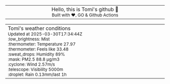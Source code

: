
<div align="center">
<table>
<tbody>
<td align="center">
<img width="2000" height="0"><br>
Hello, this is Tomi's github 👋<br>
<sup>Built with ❤️, GO & Github Actions</sup><br>
<img width="2000" height="0">
</td>
</tbody>
</table>
</div>
<table>
<tbody>
<td align="left">
<img width="2000" height="0"><br>
Tomi's weather conditions<br>
<sup>Updated at 2025-03-30T17:34:44Z</sup><br>
<sup>:low_brightness: Mist</sup><br>
<sup>:thermometer: Temperature 27.97 </sup><br>
<sup>:thermometer: Feels like 33.48</sup><br>
<sup>:sweat_drops: Humidity 89%</sup><br>
<sup>:mask: PM2.5 88.8 μg/m3</sup><br>
<sup>:cyclone: Wind 2.57m/s </sup><br>
<sup>:telescope: Visibility 5000m </sup><br>
<sup>:droplet: Rain 0.13mm/last 1h </sup><br>
<img width="2000" height="0">
</td>
<td align="left">
<img width="2000" height="0"><br>
<br>
<img width="2000" height="0">
</td>
</tbody>
</table>
</div>
    